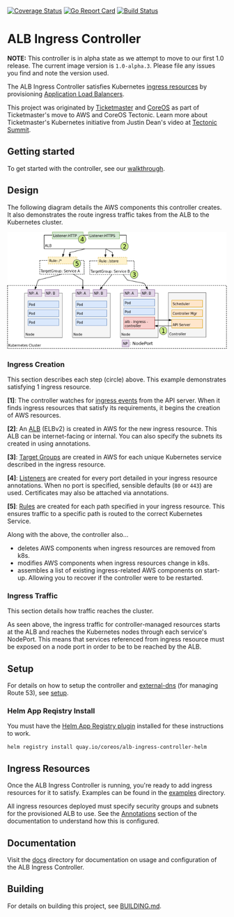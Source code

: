[![Coverage Status](https://coveralls.io/repos/github/coreos/alb-ingress-controller/badge.svg?branch=master)](https://coveralls.io/github/coreos/alb-ingress-controller?branch=master)
[![Go Report Card](https://goreportcard.com/badge/github.com/coreos/alb-ingress-controller)](https://goreportcard.com/report/github.com/coreos/alb-ingress-controller)
[![Build Status](https://travis-ci.org/coreos/alb-ingress-controller.svg?branch=master)](https://travis-ci.org/coreos/alb-ingress-controller)

# ALB Ingress Controller

**NOTE:** This controller is in alpha state as we attempt to move to our first 1.0 release. The current image version is `1.0-alpha.3`. Please file any issues you find and note the version used.

The ALB Ingress Controller satisfies Kubernetes [ingress resources](https://kubernetes.io/docs/user-guide/ingress) by provisioning [Application Load Balancers](https://aws.amazon.com/elasticloadbalancing/applicationloadbalancer).

This project was originated by [Ticketmaster](https://github.com/ticketmaster) and [CoreOS](https://github.com/coreos) as part of Ticketmaster's move to AWS and CoreOS Tectonic. Learn more about Ticketmaster's Kubernetes initiative from Justin Dean's video at [Tectonic Summit](https://www.youtube.com/watch?v=wqXVKneP0Hg).

## Getting started

To get started with the controller, see our [walkthrough](docs/walkthrough.md).

## Design

The following diagram details the AWS components this controller creates. It also demonstrates the route ingress traffic takes from the ALB to the Kubernetes cluster.

![controller-design](docs/imgs/controller-design.png)

### Ingress Creation

This section describes each step (circle) above. This example demonstrates satisfying 1 ingress resource.

**[1]**: The controller watches for [ingress
events](https://godoc.org/k8s.io/ingress/core/pkg/ingress#Controller) from the API server. When it
finds ingress resources that satisfy its requirements, it begins the creation of AWS resources.

**[2]**: An
[ALB](http://docs.aws.amazon.com/elasticbeanstalk/latest/dg/environments-cfg-applicationloadbalancer.html) (ELBv2) is created in AWS for the new ingress resource. This ALB can be internet-facing or internal. You can also specify the subnets its created in
using annotations.

**[3]**: [Target Groups](http://docs.aws.amazon.com/elasticloadbalancing/latest/application/load-balancer-target-groups.html) are created in AWS for each unique Kubernetes service described in the ingress resource.

**[4]**: [Listeners](http://docs.aws.amazon.com/elasticloadbalancing/latest/application/load-balancer-listeners.html) are created for every port detailed in your ingress resource annotations. When no port is specified, sensible defaults (`80` or `443`) are used. Certificates may also be attached via annotations.

**[5]**: [Rules](http://docs.aws.amazon.com/elasticloadbalancing/latest/application/listener-update-rules.html) are created for each path specified in your ingress resource. This ensures traffic to a specific path is routed to the correct Kubernetes Service.

Along with the above, the controller also...

- deletes AWS components when ingress resources are removed from k8s.
- modifies AWS components when ingress resources change in k8s.
- assembles a list of existing ingress-related AWS components on start-up. Allowing you to
  recover if the controller were to be restarted.

### Ingress Traffic

This section details how traffic reaches the cluster.

As seen above, the ingress traffic for controller-managed resources starts at the ALB and reaches the Kubernetes nodes through each service's NodePort. This means that
services referenced from ingress resource must be exposed on a node port in order to be to be
reached by the ALB.

## Setup

For details on how to setup the controller and [external-dns](https://github.com/kubernetes-incubator/external-dns) (for managing Route 53), see [setup](docs/setup.md).

### Helm App Reqistry Install

You must have the [Helm App Registry plugin](https://coreos.com/apps) installed for these instructions to work.

```
helm registry install quay.io/coreos/alb-ingress-controller-helm
```

## Ingress Resources

Once the ALB Ingress Controller is running, you're ready to add ingress resources for it to satisfy.
Examples can be found in the [examples](examples) directory.

All ingress resources deployed must specify security groups and subnets for the provisioned ALB to
use. See the [Annotations](docs/ingress-resources.md#annotations) section of the documentation to understand how this is configured.

## Documentation

Visit the [docs](docs/) directory for documentation on usage and configuration of the ALB Ingress
Controller.

## Building

For details on building this project, see [BUILDING.md](./BUILDING.md).
